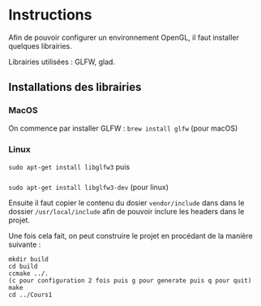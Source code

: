 # Instructions

Afin de pouvoir configurer un environnement OpenGL, il faut installer quelques librairies.

Librairies utilisées : GLFW, glad.

## Installations des librairies
### MacOS
On commence par installer GLFW : 
```brew install glfw``` (pour macOS)
###

### Linux

```sudo apt-get install libglfw3``` puis
###

```sudo apt-get install libglfw3-dev``` (pour linux)

Ensuite il faut copier le contenu du dosier ```vendor/include``` dans dans le dossier ```/usr/local/include``` afin de pouvoir inclure les headers dans le projet.

Une fois cela fait, on peut construire le projet en procédant de la manière suivante : 

```
mkdir build
cd build
ccmake ../.
(c pour configuration 2 fois puis g pour generate puis q pour quit)
make
cd ../Cours1
```



